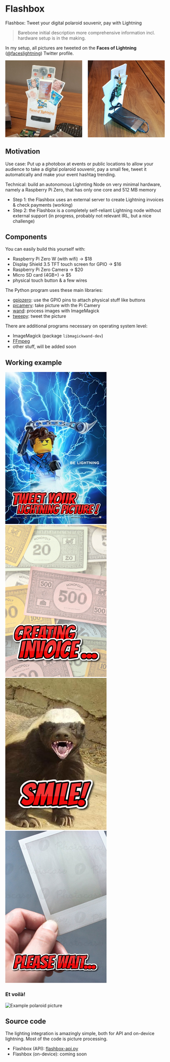 # Flashbox
Flashbox: Tweet your digital polaroid souvenir, pay with Lightning

> Barebone initial description more comprehensive information incl. hardware setup is in the making. 

In my setup, all pictures are tweeted on the **Faces of Lightning** ([@faceslightning](https://twitter.com/FacesLightning)) Twitter profile. 

![Flashbox front & back photo](img/FacesLightning.png)

## Motivation
Use case: Put up a photobox at events or public locations to allow your audience to take a digital polaroid souvenir, pay a small fee, tweet it automatically and make your event hashtag trending. 

Technical: build an autonomous Lighnting Node on very minimal hardware, namely a Raspberry Pi Zero, that has only one core and 512 MB memory
* Step 1: the Flashbox uses an external server to create Lightning invoices & check payments (working)
* Step 2: the Flashbox is a completely self-reliant Lightning node without external support (in progress, probably not relevant IRL, but a nice challenge)

## Components
You can easily build this yourself with:
* Raspberry Pi Zero W (with wifi) -> $18
* Display Shield 3.5 TFT touch screen for GPIO -> $16
* Raspberry Pi Zero Camera -> $20
* Micro SD card (4GB+) -> $5
* physical touch button & a few wires

The Python program uses these main libraries:
* [gpiozero](https://www.raspberrypi.org/blog/gpio-zero-a-friendly-python-api-for-physical-computing/): use the GPIO pins to attach physical stuff like buttons
* [picamery](https://picamera.readthedocs.io/en/release-1.13/): take picture with the Pi Camery
* [wand](http://docs.wand-py.org/en/0.4.4/): process images with ImageMagick  
* [tweepy](http://www.tweepy.org/): tweet the picture

There are additional programs necessary on operating system level:
* ImageMagick (package `libmagickwand-dev`)
* [FFmpeg](https://ffmpeg.org/)
* other stuff, will be added soon

## Working example
![Tweet your Lightning picture](slideshow/lego.png) ![Create invoice](img/creating-invoice.png) ![Smile](img/smile.jpg) ![Create invoice](img/wait-for-picture.jpg) 

### Et voilà!
![Example polaroid picture](photos/polaroid-example.jpg)

## Source code
The lighting integration is amazingly simple, both for API and on-device lightning. Most of the code is picture processing.
* Flashbox (API): [flashbox-api.py](https://github.com/Stadicus/flashbox/blob/master/flashbox-api.py)
* Flashbox (on-device): coming soon
